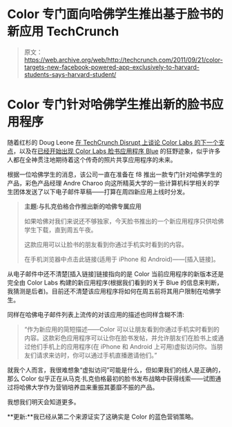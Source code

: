 # Color 专门面向哈佛学生推出基于脸书的新应用 TechCrunch

> 原文：<https://web.archive.org/web/http://techcrunch.com/2011/09/21/color-targets-new-facebook-powered-app-exclusively-to-harvard-students-says-harvard-student/>

# Color 专门针对哈佛学生推出新的脸书应用程序

随着红杉的 Doug Leone [在 TechCrunch Disrupt 上谈论 Color Labs 的下一个支点](https://web.archive.org/web/20230204230758/https://techcrunch.com/2011/09/18/sequoias-doug-leone-we-are-thrilled-to-be-investors-in-color-stay-tuned-for-the-pivot/)，以及在[已经开始出现 Color Labs 脸书应用程序 Blue](https://web.archive.org/web/20230204230758/https://techcrunch.com/2011/08/24/blue-for-facebook-color/) 的狂野迹象，似乎许多人都在全神贯注地期待着这个传奇的照片共享应用程序的未来。

根据一位哈佛学生的消息，该公司一直在准备在 f8 推出一款专门针对哈佛学生的产品，彩色产品经理 Andre Charoo 向这所精英大学的一些计算机科学相关的学生团体发送了以下电子邮件草稿——打算在周四新应用上线时分发。

> **主题:与扎克伯格合作推出新的哈佛专属应用**
> 
> 如果哈佛对我们来说还不够独家，今天脸书推出的一个新应用程序只供哈佛学生下载，直到周五午夜。
> 
> 这款应用可以让脸书的朋友看到你通过手机实时看到的内容。
> 
> 在手机浏览器中点击此链接(适用于 iPhone 和 Android)——[插入链接]。

从电子邮件中还不清楚[插入链接]链接指向的是 Color 当前应用程序的新版本还是完全由 Color Labs 构建的新应用程序(根据我们看到的关于 Blue 的信息来判断，我猜测是后者)。目前还不清楚该应用程序将如何在周五前将其用户限制在哈佛学生。

同样在哈佛电子邮件列表上流传的对该应用的描述也同样含糊不清:

> “作为新应用的简短描述——Color 可以让朋友看到你通过手机实时看到的内容。这款彩色应用程序可以让你在脸书发帖，并允许朋友们在脸书上或通过他们手机上的应用程序(在 iPhone 和 Android 上可用)虚拟访问你。当朋友们请求来访时，你可以通过手机直播邀请他们。”

就我个人而言，我很难想象“虚拟访问”可能是什么，但如果我们的线人是正确的，那么 Color 似乎正在从马克·扎克伯格最初的脸书发布战略中获得线索——试图通过将哈佛大学作为营销培养皿来重振其萎靡不振的产品。

我想我们明天会知道更多。

**更新:**我已经从第二个来源证实了这确实是 Color 的蓝色营销策略。